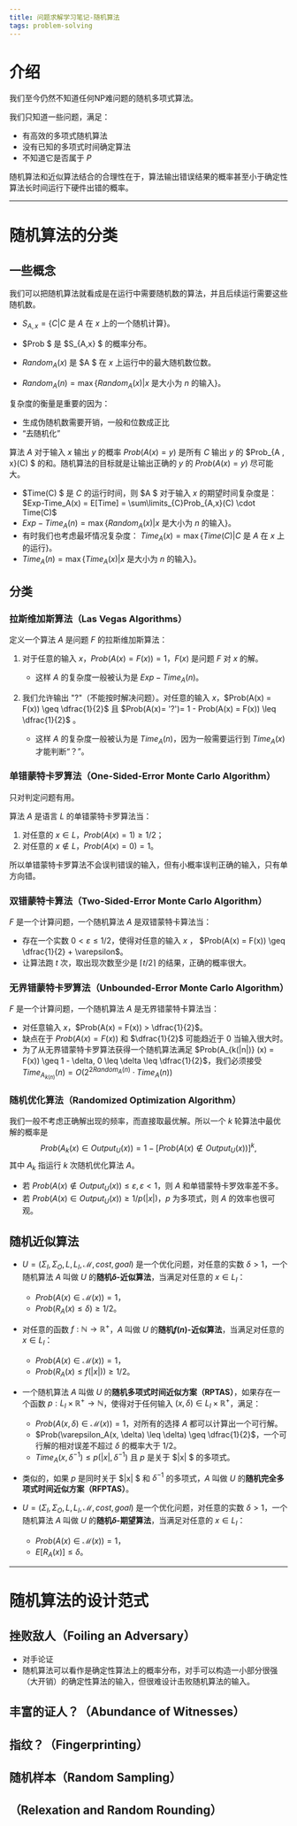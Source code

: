 ```yaml
---
title: 问题求解学习笔记-随机算法
tags: problem-solving
---
```


# 介绍

我们至今仍然不知道任何NP难问题的随机多项式算法。

我们只知道一些问题，满足：

- 有高效的多项式随机算法
- 没有已知的多项式时间确定算法
- 不知道它是否属于 $P$

随机算法和近似算法结合的合理性在于，算法输出错误结果的概率甚至小于确定性算法长时间运行下硬件出错的概率。

<!--more -->



---

# 随机算法的分类

## 一些概念

我们可以把随机算法就看成是在运行中需要随机数的算法，并且后续运行需要这些随机数。

- $S_{A,x} = \{ C | C \text{ 是 }A \text{ 在 }x \text{ 上的一个随机计算}\}$。
- $Prob $ 是 $S_{A,x} $ 的概率分布。

- $Random_A(x)$ 是 $A $ 在 $x$ 上运行中的最大随机数位数。
- $Random_A(n) = \max\{Random_A(x) | x \text{ 是大小为 } n \text{ 的输入}\}$。

复杂度的衡量是重要的因为：

- 生成伪随机数需要开销，一般和位数成正比
- “去随机化”



算法 $A$ 对于输入 $x$ 输出 $y$ 的概率 $Prob(A(x) = y)$ 是所有 $C$ 输出 $y$ 的 $Prob_{A , x}(C) $ 的和。随机算法的目标就是让输出正确的 $y$ 的 $Prob(A(x) = y)$ 尽可能大。

- $Time(C) $ 是 $C$ 的运行时间，则 $A $ 对于输入 $x$ 的期望时间复杂度是： $Exp-Time_A(x) = E[Time] = \sum\limits_{C}Prob_{A,x}(C) \cdot Time(C)$
- $Exp-Time_A(n) = \max\{Random_A(x) | x \text{ 是大小为 } n \text{ 的输入}\}$。
- 有时我们也考虑最坏情况复杂度： $Time_A(x) = \max\{Time(C) | C \text{ 是 }A \text{ 在 }  x \text{ 上的运行} \}$。
- $Time_A(n) = \max\{Time_A(x) | x \text{ 是大小为 } n \text{ 的输入} \}$。

## 分类

### 拉斯维加斯算法（Las Vegas Algorithms）

定义一个算法 $A$ 是问题 $F$ 的拉斯维加斯算法：

1. 对于任意的输入 $x$，$Prob(A(x) = F(x)) = 1$，$F(x)$ 是问题 $F$ 对 $x$ 的解。
   - 这样 $A$ 的复杂度一般被认为是 $Exp-Time_A(n)$。

2. 我们允许输出 "?"（不能按时解决问题）。对任意的输入 $x$，$Prob(A(x) = F(x)) \geq \dfrac{1}{2}$ 且 $Prob(A(x)= '?')=  1 - Prob(A(x) = F(x)) \leq \dfrac{1}{2}$ 。
   - 这样 $A$ 的复杂度一般被认为是 $Time_A(n)$，因为一般需要运行到 $Time_A(x)$ 才能判断“？”。



### 单错蒙特卡罗算法（One-Sided-Error Monte Carlo Algorithm）

只对判定问题有用。

算法 $A$ 是语言 $L$ 的单错蒙特卡罗算法当：

1. 对任意的 $x \in L$，$Prob(A(x) = 1 ) \geq 1/2$；
2. 对任意的 $x \notin L$，$Prob(A(x)  = 0) = 1$。

所以单错蒙特卡罗算法不会误判错误的输入，但有小概率误判正确的输入，只有单方向错。



### 双错蒙特卡算法（Two-Sided-Error Monte Carlo Algorithm）

$F$ 是一个计算问题，一个随机算法 $A$ 是双错蒙特卡算法当：

- 存在一个实数 $0 < \varepsilon \leq 1/2$，使得对任意的输入 $x$ ， $Prob(A(x) = F(x)) \geq \dfrac{1}{2}  + \varepsilon$。
- 让算法跑 $t$ 次，取出现次数至少是 $\lceil t / 2 \rceil$ 的结果，正确的概率很大。



### 无界错蒙特卡罗算法（Unbounded-Error Monte Carlo Algorithm）

$F$ 是一个计算问题，一个随机算法 $A$ 是无界错蒙特卡算法当：

- 对任意输入 $x$，$Prob(A(x) = F(x)) > \dfrac{1}{2}$。
- 缺点在于 $Prob(A(x) = F(x))$ 和 $\dfrac{1}{2}$ 可能趋近于 $0$ 当输入很大时。
- 为了从无界错蒙特卡罗算法获得一个随机算法满足 $Prob(A_{k(|n|)} (x) = F(x)) \geq 1 - \delta, 0 \leq \delta \leq \dfrac{1}{2}$，我们必须接受 $Time_{A_{k(n)}}(n) = O(2^{2Random_A(n)} \cdot Time_A(n))$



### 随机优化算法（Randomized Optimization Algorithm）

我们一般不考虑正确解出现的频率，而直接取最优解。所以一个 $k$ 轮算法中最优解的概率是
$$
Prob(A_k(x) \in Output_U(x)) = 1 - [Prob(A(x) \notin Output_U(x))]^k,
$$
其中 $A_k$ 指运行 $k$ 次随机优化算法 $A$。

- 若 $Prob(A(x) \notin Output_U(x)) \leq \varepsilon, \varepsilon < 1$，则 $A$ 和单错蒙特卡罗效率差不多。
- 若 $Prob(A(x) \in Output_U(x)) \geq 1 / p(|x|)$，$p$ 为多项式，则 $A$ 的效率也很可观。



## 随机近似算法

- $U = (\Sigma_I, \Sigma_O, L, L_I,\mathcal{M}, cost, goal)$ 是一个优化问题，对任意的实数 $\delta > 1$，一个随机算法 $A$ 叫做 $U$ 的**随机$\delta$-近似算法**，当满足对任意的 $x\in L_I$：
  - $Prob(A(x) \in \mathcal{M}(x)) = 1$，
  - $Prob(R_A(x) \leq \delta)\geq 1/ 2$。
- 对任意的函数 $f :\mathbb{N} \to \mathbb{R}^+$，$A$ 叫做 $U$ 的**随机$f(n)$-近似算法**，当满足对任意的 $x \in L_I$：
  - $Prob(A(x) \in \mathcal{M}(x)) = 1$，
  - $Prob(R_A(x) \leq f(|x|)) \geq 1/2$。
- 一个随机算法 $A$ 叫做 $U$ 的**随机多项式时间近似方案（RPTAS）**，如果存在一个函数 $p: L_I \times \mathbb{R}^+ \to \mathbb{N}$，使得对于任何输入 $(x, \delta) \in L_I \times \mathbb{R}^+$，满足：
  - $Prob(A(x, \delta) \in  \mathcal{M}(x)) = 1$，对所有的选择 $A$ 都可以计算出一个可行解。
  - $Prob(\varepsilon_A(x, \delta) \leq \delta) \geq \dfrac{1}{2}$，一个可行解的相对误差不超过 $\delta$ 的概率大于 $1/2$。
  - $Time_A(x, \delta^{-1}) \leq p(|x| , \delta^{-1})$ 且 $p$ 是关于 $|x| $ 的多项式。
- 类似的，如果 $p$ 是同时关于 $|x| $ 和 $\delta^{-1}$ 的多项式，$A$ 叫做 $U$ 的**随机完全多项式时间近似方案（RFPTAS）**。



- $U = (\Sigma_I, \Sigma_O, L, L_I,\mathcal{M}, cost, goal)$ 是一个优化问题，对任意的实数 $\delta > 1$，一个随机算法 $A$ 叫做 $U$ 的**随机$\delta$-期望算法**，当满足对任意的 $x\in L_I$：
  - $Prob(A(x) \in \mathcal{M}(x)) = 1$，
  - $E[R_A(x)] \leq \delta$。



---

# 随机算法的设计范式

## 挫败敌人（Foiling an Adversary）

- 对手论证
- 随机算法可以看作是确定性算法上的概率分布，对手可以构造一小部分很强（大开销）的确定性算法的输入，但很难设计击败随机算法的输入。



## 丰富的证人？（Abundance of Witnesses）



## 指纹？（Fingerprinting）



## 随机样本（Random Sampling）



## （Relexation and Random Rounding）


